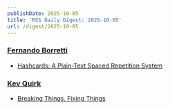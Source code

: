 ```yaml
---
publishDate: 2025-10-05
title: 'RSS Daily Digest: 2025-10-05'
url: /digest/2025-10-05
---
```


### [Fernando Borretti](https://borretti.me/)

  * [Hashcards: A Plain-Text Spaced Repetition System](https://borretti.me/article/hashcards-plain-text-spaced-repetition)
  
### [Kev Quirk](https://kevquirk.com/)

  * [Breaking Things, Fixing Things](https://kevquirk.com/blog/breaking-things-fixing-things/)
  
